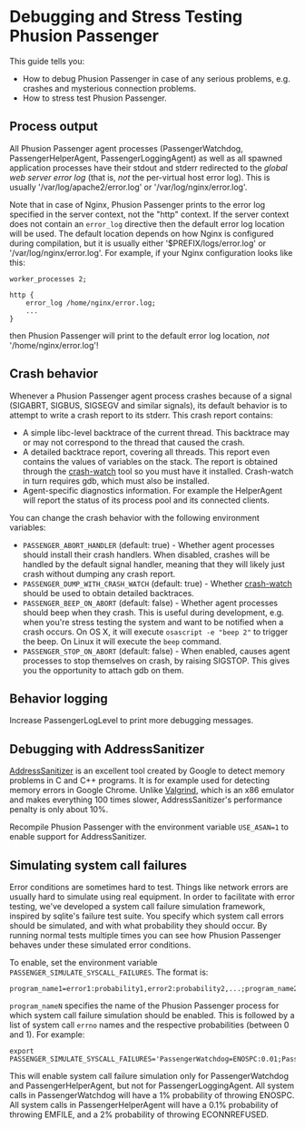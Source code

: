 # Debugging and Stress Testing Phusion Passenger

This guide tells you:

 * How to debug Phusion Passenger in case of any serious problems, e.g. crashes and mysterious connection problems.
 * How to stress test Phusion Passenger.

## Process output

All Phusion Passenger agent processes (PassengerWatchdog, PassengerHelperAgent, PassengerLoggingAgent) as well as all spawned application processes have their stdout and stderr redirected to the _global web server error log_ (that is, _not_ the per-virtual host error log). This is usually '/var/log/apache2/error.log' or '/var/log/nginx/error.log'.

Note that in case of Nginx, Phusion Passenger prints to the error log specified in the server context, not the "http" context. If the server context does not contain an `error_log` directive then the default error log location will be used. The default location depends on how Nginx is configured during compilation, but it is usually either '$PREFIX/logs/error.log' or '/var/log/nginx/error.log'. For example, if your Nginx configuration looks like this:

    worker_processes 2;

    http {
        error_log /home/nginx/error.log;
        ...
    }

then Phusion Passenger will print to the default error log location, *not* '/home/nginx/error.log'!

## Crash behavior

Whenever a Phusion Passenger agent process crashes because of a signal (SIGABRT, SIGBUS, SIGSEGV and similar signals), its default behavior is to attempt to write a crash report to its stderr. This crash report contains:

 * A simple libc-level backtrace of the current thread. This backtrace may or may not correspond to the thread that caused the crash.
 * A detailed backtrace report, covering all threads. This report even contains the values of variables on the stack. The report is obtained through the [crash-watch](https://github.com/FooBarWidget/crash-watch) tool so you must have it installed. Crash-watch in turn requires gdb, which must also be installed.
 * Agent-specific diagnostics information. For example the HelperAgent will report the status of its process pool and its connected clients.

You can change the crash behavior with the following environment variables:

 * `PASSENGER_ABORT_HANDLER` (default: true) - Whether agent processes should install their crash handlers. When disabled, crashes will be handled by the default signal handler, meaning that they will likely just crash without dumping any crash report.
 * `PASSENGER_DUMP_WITH_CRASH_WATCH` (default: true) - Whether [crash-watch](https://github.com/FooBarWidget/crash-watch) should be used to obtain detailed backtraces.
 * `PASSENGER_BEEP_ON_ABORT` (default: false) - Whether agent processes should beep when they crash. This is useful during development, e.g. when you're stress testing the system and want to be notified when a crash occurs. On OS X, it will execute `osascript -e "beep 2"` to trigger the beep. On Linux it will execute the `beep` command.
 * `PASSENGER_STOP_ON_ABORT` (default: false) - When enabled, causes agent processes to stop themselves on crash, by raising SIGSTOP. This gives you the opportunity to attach gdb on them.

## Behavior logging

Increase PassengerLogLevel to print more debugging messages.

## Debugging with AddressSanitizer

[AddressSanitizer](http://code.google.com/p/address-sanitizer/) is an excellent tool created by Google to detect memory problems in C and C++ programs. It is for example used for detecting memory errors in Google Chrome. Unlike [Valgrind](http://www.valgrind.org/), which is an x86 emulator and makes everything 100 times slower, AddressSanitizer's performance penalty is only about 10%.

Recompile Phusion Passenger with the environment variable `USE_ASAN=1` to enable support for AddressSanitizer.

## Simulating system call failures

Error conditions are sometimes hard to test. Things like network errors are usually hard to simulate using real equipment. In order to facilitate with error testing, we've developed a system call failure simulation framework, inspired by sqlite's failure test suite. You specify which system call errors should be simulated, and with what probability they should occur. By running normal tests multiple times you can see how Phusion Passenger behaves under these simulated error conditions.

To enable, set the environment variable `PASSENGER_SIMULATE_SYSCALL_FAILURES`. The format is:

    program_name1=error1:probability1,error2:probability2,...;program_name2=...

`program_nameN` specifies the name of the Phusion Passenger process for which system call failure simulation should be enabled. This is followed by a list of system call `errno` names and the respective probabilities (between 0 and 1). For example:

    export PASSENGER_SIMULATE_SYSCALL_FAILURES='PassengerWatchdog=ENOSPC:0.01;PassengerHelperAgent=EMFILE:0.001,ECONNREFUSED:0.02'

This will enable system call failure simulation only for PassengerWatchdog and PassengerHelperAgent, but not for PassengerLoggingAgent. All system calls in PassengerWatchdog will have a 1% probability of throwing ENOSPC. All system calls in PassengerHelperAgent will have a 0.1% probability of throwing EMFILE, and a 2% probability of throwing ECONNREFUSED.
